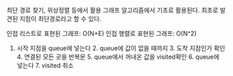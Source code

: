 최단 경로 찾기, 위상정렬 등에서 활용
그래프 알고리즘에서 기초로 활용된다.
최초로 발견된 지점이 최단경로라고 할 수 있다.

인접 리스트로 표현된 그래프: O(N+E)
인접 행렬로 표현된 그래프: O(N^2)

1. 시작 지점을 queue에 넣는다
   2. queue에 값이 없을 때까지
   3. 도착 지점인가 확인
   4. 연결된 모든 곳을 반복문
      5. queue에서 꺼내온 값을 visited확인
      6. queue에 넣는다
   7. visited 취소